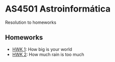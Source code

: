 # AS4501 Astroinformática
Resolution to homeworks

## Homeworks

- [HWK 1](Tarea_1/): How big is your world
- [HWK 2](Tarea_2/): How much rain is too much
